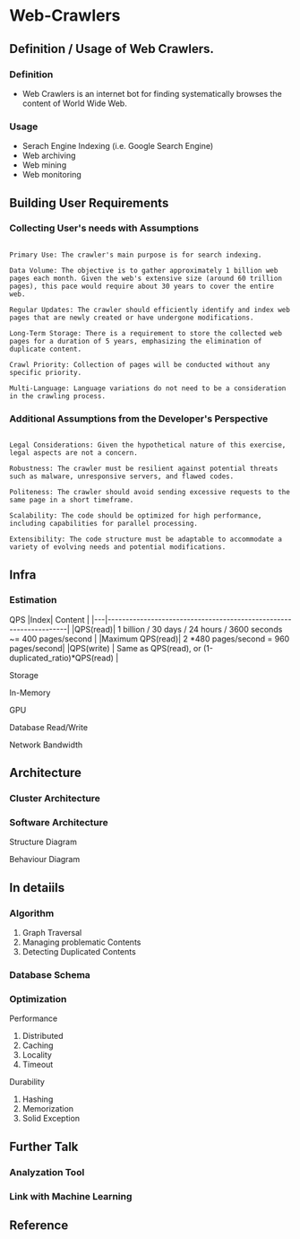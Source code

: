 # Web-Crawlers
## Definition / Usage of Web Crawlers.
### Definition
- Web Crawlers is an internet bot for finding systematically browses the content of World Wide Web.

### Usage
- Serach Engine Indexing (i.e. Google Search Engine)
- Web archiving
- Web mining
- Web monitoring


## Building User Requirements
### Collecting User's needs with Assumptions
```text

Primary Use: The crawler's main purpose is for search indexing.

Data Volume: The objective is to gather approximately 1 billion web pages each month. Given the web's extensive size (around 60 trillion pages), this pace would require about 30 years to cover the entire web.

Regular Updates: The crawler should efficiently identify and index web pages that are newly created or have undergone modifications.

Long-Term Storage: There is a requirement to store the collected web pages for a duration of 5 years, emphasizing the elimination of duplicate content.

Crawl Priority: Collection of pages will be conducted without any specific priority.

Multi-Language: Language variations do not need to be a consideration in the crawling process.
```
### Additional Assumptions from the Developer's Perspective
```text

Legal Considerations: Given the hypothetical nature of this exercise, legal aspects are not a concern.

Robustness: The crawler must be resilient against potential threats such as malware, unresponsive servers, and flawed codes.

Politeness: The crawler should avoid sending excessive requests to the same page in a short timeframe.

Scalability: The code should be optimized for high performance, including capabilities for parallel processing.

Extensibility: The code structure must be adaptable to accommodate a variety of evolving needs and potential modifications.
```

## Infra
### Estimation 
QPS
|Index| Content                                                           |
|---|-------------------------------------------------------------------|
|QPS(read)| 1 billion / 30 days / 24 hours / 3600 seconds ~= 400 pages/second |
|Maximum QPS(read)| 2 *480 pages/second = 960 pages/second|
|QPS(write) | Same as QPS(read), or (1-duplicated_ratio)*QPS(read)              |

Storage

In-Memory

GPU

Database Read/Write

Network Bandwidth

## Architecture
### Cluster Architecture
### Software Architecture
Structure Diagram

Behaviour Diagram

## In detaiils
### Algorithm
1. Graph Traversal
2. Managing problematic Contents
3. Detecting Duplicated Contents

### Database Schema
### Optimization
Performance
1. Distributed 
2. Caching
3. Locality
4. Timeout

Durability
1. Hashing
2. Memorization
3. Solid Exception


## Further Talk
### Analyzation Tool
### Link with Machine Learning
## Reference
